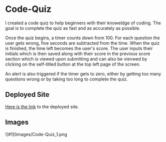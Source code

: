 # Code-Quiz
I created a code quiz to help beginners with their knoweldge of coding. The goal is to complete the quiz as fast and as accurately as possible.

Once the quiz begins, a timer counts down from 100. For each question the user gets wrong, five seconds are subtracted from the time. When the quiz is finished, the time left becomes the user's score. The user inputs their initials which is then saved along with their score in the previous score section which is viewed upon submitting and can also be vievwed by clicking on the self-titled button at the top left page of the screen.

An alert is also triggered if the timer gets to zero, either by getting too many questions wrong or by taking too long to complete the quiz.

## Deployed Site
[Here is the link]() to the deployed site.

## Images
![#1](images/Code-Quiz_1.png
